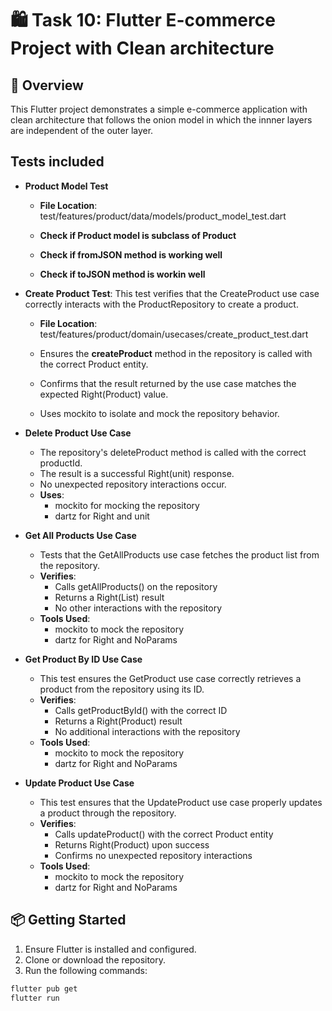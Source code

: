 # 🛍️ Task 10: Flutter E-commerce Project with Clean architecture

## 🚀 Overview

This Flutter project demonstrates a simple e-commerce application with clean architecture that follows the onion model in which the innner layers are independent of the outer layer.

## Tests included

- **Product Model Test**
  - **File Location**: test/features/product/data/models/product_model_test.dart

  - **Check if Product model is subclass of Product**
  - **Check if fromJSON method is working well**
  - **Check if toJSON method is workin well**

- **Create Product Test**: This test verifies that the CreateProduct use case correctly interacts with the ProductRepository to create a product.
  - **File Location**: test/features/product/domain/usecases/create_product_test.dart

  - Ensures the **createProduct** method in the repository is called with the correct Product entity.
  - Confirms that the result returned by the use case matches the expected Right(Product) value.
  - Uses mockito to isolate and mock the repository behavior.

- **Delete Product Use Case**

  - The repository's deleteProduct method is called with the correct productId. 
  - The result is a successful Right(unit) response.
  - No unexpected repository interactions occur.
  - **Uses**:
    - mockito for mocking the repository
    - dartz for Right and unit

- **Get All Products Use Case**
  - Tests that the GetAllProducts use case fetches the product list from the repository.
  - **Verifies**:
    - Calls getAllProducts() on the repository
    - Returns a Right(List<Product>) result
    - No other interactions with the repository
  - **Tools Used**:
    - mockito to mock the repository
    - dartz for Right and NoParams

- **Get Product By ID Use Case**
  - This test ensures the GetProduct use case correctly retrieves a product from the repository using its ID.
  - **Verifies**:
    - Calls getProductById() with the correct ID
    - Returns a Right(Product) result
    - No additional interactions with the repository
  - **Tools Used**:
    - mockito to mock the repository
    - dartz for Right and NoParams
- **Update Product Use Case**
  - This test ensures that the UpdateProduct use case properly updates a product through the repository.
  - **Verifies**:
    - Calls updateProduct() with the correct Product entity
    - Returns Right(Product) upon success
    - Confirms no unexpected repository interactions
  - **Tools Used**:
    - mockito to mock the repository
    - dartz for Right and NoParams


## 📦 Getting Started

1. Ensure Flutter is installed and configured.
2. Clone or download the repository.
3. Run the following commands:

```bash
flutter pub get
flutter run
```



